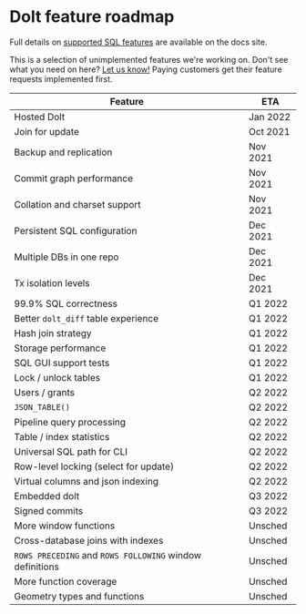 # Dolt feature roadmap

Full details on [supported SQL
features](https://docs.dolthub.com/interfaces/sql/sql-support) are
available on the docs site.

This is a selection of unimplemented features we're working on. Don't
see what you need on here? [Let us
know!](https://github.com/dolthub/dolt/issues) Paying customers get
their feature requests implemented first.

| Feature                                                  | ETA      |
| -------                                                  | ---      |
| Hosted Dolt                                              | Jan 2022 |
| Join for update                                          | Oct 2021 |
| Backup and replication                                   | Nov 2021 |
| Commit graph performance                                 | Nov 2021 |
| Collation and charset support                            | Nov 2021 |
| Persistent SQL configuration                             | Dec 2021 |
| Multiple DBs in one repo                                 | Dec 2021 |
| Tx isolation levels                                      | Dec 2021 |
| 99.9% SQL correctness                                    | Q1 2022  |
| Better `dolt_diff` table experience                      | Q1 2022  |
| Hash join strategy                                       | Q1 2022  |
| Storage performance                                      | Q1 2022  |
| SQL GUI support tests                                    | Q1 2022  |
| Lock / unlock tables                                     | Q1 2022  |
| Users / grants                                           | Q2 2022  |
| `JSON_TABLE()`                                           | Q2 2022  |
| Pipeline query processing                                | Q2 2022  |
| Table / index statistics                                 | Q2 2022  |
| Universal SQL path for CLI                               | Q2 2022  |
| Row-level locking (select for update)                    | Q2 2022  |
| Virtual columns and json indexing                        | Q2 2022  |
| Embedded dolt                                            | Q3 2022  |
| Signed commits                                           | Q3 2022  |
| More window functions                                    | Unsched  |
| Cross-database joins with indexes                        | Unsched  |
| `ROWS PRECEDING` and `ROWS FOLLOWING` window definitions | Unsched  |
| More function coverage                                   | Unsched  |
| Geometry types and functions                             | Unsched  |

